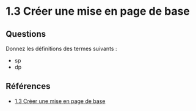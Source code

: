 # 1.3 Créer une mise en page de base

## Questions

Donnez les définitions des termes suivants : 

- sp
- dp

## Références 
- [1.3 Créer une mise en page de base](https://developer.android.com/courses/pathways/android-basics-compose-unit-1-pathway-3?hl=fr)